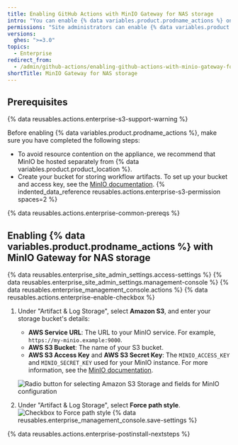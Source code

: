 ```yaml
---
title: Enabling GitHub Actions with MinIO Gateway for NAS storage
intro: "You can enable {% data variables.product.prodname_actions %} on {% data variables.product.prodname_ghe_server %} and use MinIO Gateway for NAS storage to store artifacts generated by workflow runs."
permissions: "Site administrators can enable {% data variables.product.prodname_actions %} and configure enterprise settings."
versions:
  ghes: ">=3.0"
topics:
  - Enterprise
redirect_from:
  - /admin/github-actions/enabling-github-actions-with-minio-gateway-for-nas-storage
shortTitle: MinIO Gateway for NAS storage
---
```


## Prerequisites

{% data reusables.actions.enterprise-s3-support-warning %}

Before enabling {% data variables.product.prodname_actions %}, make sure you have completed the following steps:

- To avoid resource contention on the appliance, we recommend that MinIO be hosted separately from {% data variables.product.product_location %}.
- Create your bucket for storing workflow artifacts. To set up your bucket and access key, see the [MinIO documentation](https://docs.min.io/docs/minio-gateway-for-nas.html). {% indented_data_reference reusables.actions.enterprise-s3-permission spaces=2 %}

{% data reusables.actions.enterprise-common-prereqs %}

## Enabling {% data variables.product.prodname_actions %} with MinIO Gateway for NAS storage

{% data reusables.enterprise_site_admin_settings.access-settings %}
{% data reusables.enterprise_site_admin_settings.management-console %}
{% data reusables.enterprise_management_console.actions %}
{% data reusables.actions.enterprise-enable-checkbox %}

1. Under "Artifact & Log Storage", select **Amazon S3**, and enter your storage bucket's details:

   - **AWS Service URL**: The URL to your MinIO service. For example, `https://my-minio.example:9000`.
   - **AWS S3 Bucket**: The name of your S3 bucket.
   - **AWS S3 Access Key** and **AWS S3 Secret Key**: The `MINIO_ACCESS_KEY` and `MINIO_SECRET_KEY` used for your MinIO instance. For more information, see the [MinIO documentation](https://docs.min.io/docs/minio-gateway-for-nas.html).

   ![Radio button for selecting Amazon S3 Storage and fields for MinIO configuration](/assets/images/enterprise/management-console/actions-minio-s3-storage.png)

1. Under "Artifact & Log Storage", select **Force path style**.
   ![Checkbox to Force path style](/assets/images/enterprise/management-console/actions-minio-force-path-style.png)
   {% data reusables.enterprise_management_console.save-settings %}

{% data reusables.actions.enterprise-postinstall-nextsteps %}
